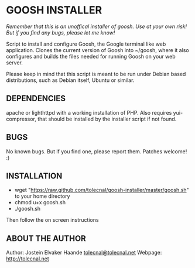 GOOSH INSTALLER
=====

*Remember that this is an unoffical installer of goosh. Use at your own risk! But if you find any bugs, please let me know!*

Script to install and configure Goosh, the Google terminal like web
application. Clones the current version of Goosh into ~/goosh, where
it also configures and builds the files needed for running Goosh on
your web server.

Please keep in mind that this script is meant to be run under Debian
based distributions, such as Debian itself, Ubuntu or similar.

## DEPENDENCIES

apache or lighthttpd with a working installation of PHP. Also requires yui-compressor, that should be installed by the installer script if not found.

## BUGS

No known bugs. But if you find one, please report them. Patches welcome! :)

## INSTALLATION

* wget "https://raw.github.com/tolecnal/goosh-installer/master/goosh.sh" to your home directory
* chmod u+x goosh.sh
* ./goosh.sh

Then follow the on screen instructions

## ABOUT THE AUTHOR

Author: Jostein Elvaker Haande <tolecnal@tolecnal.net>
Webpage: http://tolecnal.net

